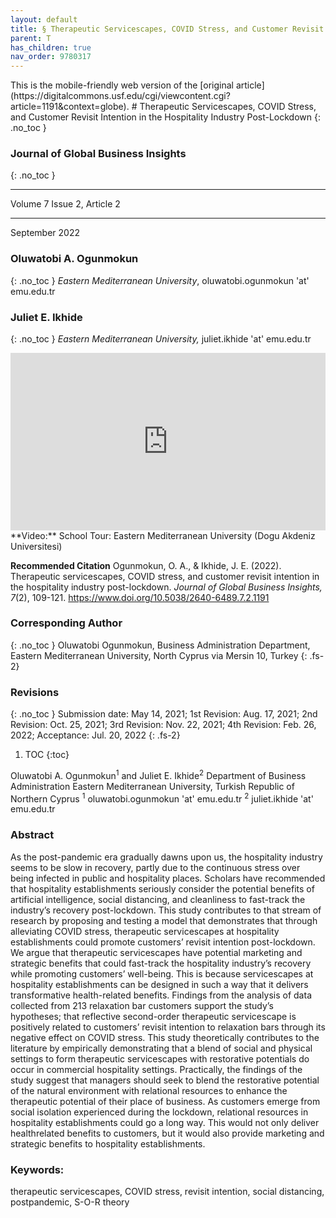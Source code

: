 ```yaml
---
layout: default
title: § Therapeutic Servicescapes, COVID Stress, and Customer Revisit Intention in the Hospitality Industry Post-Lockdown  
parent: T
has_children: true
nav_order: 9780317
---
```

<style>
.dont-break-out {
  /* These are technically the same, but use both */
  overflow-wrap: break-word;
  word-wrap: break-word;

     -ms-word-break: break-all;
  /* This is the dangerous one in WebKit, as it breaks things wherever */
  word-break: break-all;
  /* Instead use this non-standard one: */
  word-break: break-word;
}

.youtube-container {
    position: relative;
    width: 100%;
    height: 0;
    padding-bottom: 56.25%;
}
.youtube-video {
    position: absolute;
    top: 0;
    left: 0;
    width: 100%;
    height: 100%;
}

</style>

<div class="dont-break-out" markdown="1">
This is the mobile-friendly web version of the [original article](https://digitalcommons.usf.edu/cgi/viewcontent.cgi?article=1191&context=globe).
# Therapeutic Servicescapes, COVID Stress, and Customer Revisit Intention in the Hospitality Industry Post-Lockdown  
{: .no_toc }

### Journal of Global Business Insights
{: .no_toc }

***

Volume 7 Issue 2, Article 2 

***

September 2022

### Oluwatobi A. Ogunmokun
{: .no_toc }
*Eastern Mediterranean University*, oluwatobi.ogunmokun 'at' emu.edu.tr

### Juliet E. Ikhide
{: .no_toc }
*Eastern Mediterranean University,* juliet.ikhide 'at' emu.edu.tr

<div class="youtube-container">
<iframe width="100%" src="https://www.youtube.com/embed/8Y7_RtNH9nY" title="YouTube video player" frameborder="0" allow="accelerometer; autoplay; clipboard-write; encrypted-media; gyroscope; picture-in-picture" allowfullscreen class="youtube-video"></iframe>
</div>
**Video:** School Tour: Eastern Mediterranean University (Dogu Akdeniz Universitesi) 

**Recommended Citation**
Ogunmokun, O. A., & Ikhide, J. E. (2022). Therapeutic servicescapes, COVID stress, and customer revisit intention in the hospitality industry post-lockdown. *Journal of Global Business Insights, 7*(2), 109-121. https://www.doi.org/10.5038/2640-6489.7.2.1191

### Corresponding Author 
{: .no_toc }
Oluwatobi Ogunmokun, Business Administration Department, Eastern Mediterranean University, North Cyprus via Mersin 10, Turkey 
{: .fs-2}

### Revisions 
{: .no_toc }
Submission date: May 14, 2021; 1st Revision: Aug. 17, 2021; 2nd Revision: Oct. 25, 2021; 3rd Revision: Nov. 22, 2021; 4th Revision: Feb. 26, 2022; Acceptance: Jul. 20, 2022
{: .fs-2}

1. TOC
{:toc}

Oluwatobi A. Ogunmokun<sup>1</sup> and Juliet E. Ikhide<sup>2</sup> 
Department of Business Administration 
Eastern Mediterranean University, Turkish Republic of Northern Cyprus 
<sup>1</sup> oluwatobi.ogunmokun 'at' emu.edu.tr 
<sup>2</sup> juliet.ikhide 'at' emu.edu.tr

### Abstract
As the post-pandemic era gradually dawns upon us, the hospitality industry seems to be slow in recovery, partly due to the continuous stress over being infected in public and hospitality places. Scholars have recommended that hospitality establishments seriously consider the potential benefits of artificial intelligence, social distancing, and cleanliness to fast-track the industry’s recovery post-lockdown. This study contributes to that stream of research by proposing and testing a model that demonstrates that through alleviating COVID stress, therapeutic servicescapes at hospitality establishments could promote customers’ revisit intention post-lockdown. We argue that therapeutic servicescapes have potential marketing and strategic benefits that could fast-track the hospitality industry’s recovery while promoting customers’ well-being. This is because servicescapes at hospitality establishments can be designed in such a way that it delivers transformative health-related benefits. Findings from the analysis of data collected from 213 relaxation bar customers support the study’s hypotheses; that reflective second-order therapeutic servicescape is positively related to customers’ revisit intention to relaxation bars through its negative effect on COVID stress. This study theoretically contributes to the literature by empirically demonstrating that a blend of social and physical settings to form therapeutic servicescapes with restorative potentials do occur in commercial hospitality settings. Practically, the findings of the study suggest that managers should seek to blend the restorative potential of the natural environment with relational resources to enhance the therapeutic potential of their place of business. As customers emerge from social isolation experienced during the lockdown, relational resources in hospitality establishments could go a long way. This would not only deliver healthrelated benefits to customers, but it would also provide marketing and strategic benefits to hospitality establishments.

### Keywords:
therapeutic servicescapes, COVID stress, revisit intention, social distancing, postpandemic, S-O-R theory

</div>
